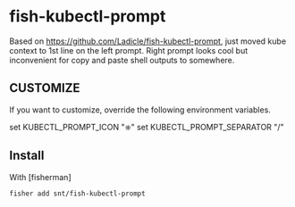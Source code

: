 # fish-kubectl-prompt

Based on https://github.com/Ladicle/fish-kubectl-prompt, just moved kube context to 1st line on the left prompt.  Right prompt looks cool but inconvenient for copy and paste shell outputs to somewhere.

## CUSTOMIZE

If you want to customize, override the following environment variables.

set KUBECTL_PROMPT_ICON "⎈"
set KUBECTL_PROMPT_SEPARATOR "/"

## Install

With [fisherman]

```
fisher add snt/fish-kubectl-prompt
```
